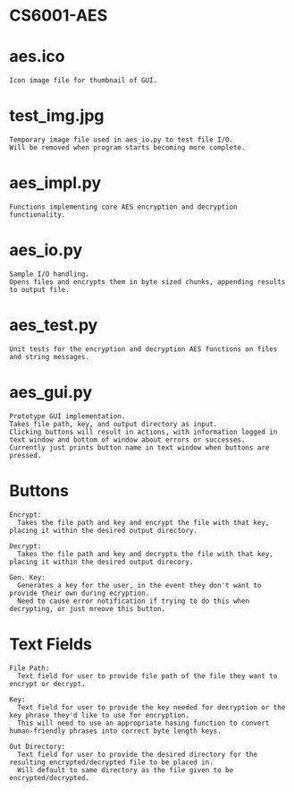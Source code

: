 # CS6001-AES

# aes.ico

    Icon image file for thumbnail of GUI.
  
# test_img.jpg

    Temporary image file used in aes_io.py to test file I/O. 
    Will be removed when program starts becoming more complete.
  
# aes_impl.py

    Functions implementing core AES encryption and decryption functionality.
  
# aes_io.py

    Sample I/O handling.
    Opens files and encrypts them in byte sized chunks, appending results to output file.
  
# aes_test.py

    Unit tests for the encryption and decryption AES functions on files and string messages.

# aes_gui.py

    Prototype GUI implementation.
    Takes file path, key, and output directory as input.
    Clicking buttons will result in actions, with information logged in text window and bottom of window about errors or successes.
    Currently just prints button name in text window when buttons are pressed.
  
  # Buttons
  
    Encrypt: 
      Takes the file path and key and encrypt the file with that key, placing it within the desired output directory.
      
    Decrypt:
      Takes the file path and key and decrypts the file with that key, placing it within the desired output direcory.
      
    Gen. Key:
      Generates a key for the user, in the event they don't want to provide their own during ecryption.
      Need to cause error notification if trying to do this when decrypting, or just mreove this button.
      
  # Text Fields
  
    File Path:
      Text field for user to provide file path of the file they want to encrypt or decrypt.
      
    Key:
      Text field for user to provide the key needed for decryption or the key phrase they'd like to use for encryption.
      This will need to use an appropriate hasing function to convert human-friendly phrases into correct byte length keys.
      
    Out Directory:
      Text field for user to provide the desired directory for the resulting encrypted/decrypted file to be placed in.
      Will default to same directory as the file given to be encrypted/decrypted.


